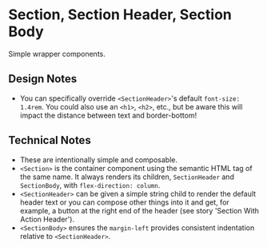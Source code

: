 # Section, Section Header, Section Body

Simple wrapper components.

## Design Notes

- You can specifically override `<SectionHeader>`'s default `font-size: 1.4rem`. You could also use an `<h1>`, `<h2>`, etc., but be aware this will impact the distance between text and border-bottom!

## Technical Notes

- These are intentionally simple and composable.
- `<Section>` is the container component using the semantic HTML tag of the same name. It always renders its children, `SectionHeader` and `SectionBody`, with `flex-direction: column`.
- `<SectionHeader>` can be given a simple string child to render the default header text or you can compose other things into it and get, for example, a button at the right end of the header (see story 'Section With Action Header').
- `<SectionBody>` ensures the `margin-left` provides consistent indentation relative to `<SectionHeader>`.
